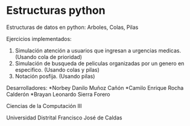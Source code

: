 # Estructuras python
Estructuras de datos en python: Arboles, Colas, Pilas

Ejercicios implementados:
1. Simulación atención a usuarios que ingresan a urgencias medicas. (Usando cola de prioridad)
2. Simulación de busqueda de peliculas organizadas por un genero en especifico. (Usando colas y pilas)
3. Notación posfija. (Usando pilas)

Desarrolladores:
*Norbey Danilo Muñoz Cañón
*Camilo Enrique Rocha Calderón
*Brayan Leonardo Sierra Forero

Ciencias de la Computación III

Universidad Distrital Francisco José de Caldas
